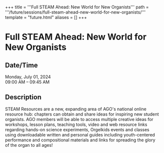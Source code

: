 +++
title = '''Full STEAM Ahead: New World for New Organists'''
path = '''/future/sessions/full-steam-ahead-new-world-for-new-organists/'''
template = "future.html"
aliases = []
+++

<h1>Full STEAM Ahead: New World for New Organists</h1>

<h2>Date/Time</h2>
<p>Monday, July 01, 2024<br>
09:00 AM – 09:45 AM</p>
<h2>Description</h2>

STEAM Resources are a new, expanding area of AGO's national online resource hub: chapters can obtain and share ideas for inspiring new student organists. AGO members will be able to access multiple creative ideas for workshops, lesson plans, teaching tools, video and web resource links regarding hands-on science experiments, Orgelkids events and classes using downloadable written and personal guides including youth-centered performance and compositional materials and links for spreading the glory of the organ to all ages!


